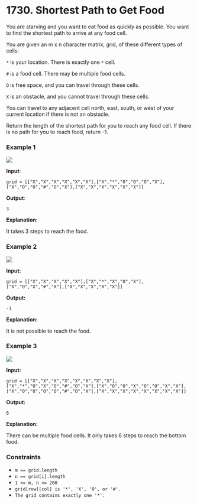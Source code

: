 # 1730. Shortest Path to Get Food

You are starving and you want to eat food as quickly as possible. You want to find the shortest path to arrive at any food cell.

You are given an m x n character matrix, grid, of these different types of cells:

`*` is your location. There is exactly one `*` cell.

`#` is a food cell. There may be multiple food cells.

`O` is free space, and you can travel through these cells.

`X` is an obstacle, and you cannot travel through these cells.

You can travel to any adjacent cell north, east, south, or west of your current location if there is not an obstacle.

Return the length of the shortest path for you to reach any food cell. If there is no path for you to reach food, return -1.

### Example 1

![](https://assets.leetcode.com/uploads/2020/09/21/img1.jpg)

**Input**: 

`grid = [["X","X","X","X","X","X"],["X","*","O","O","O","X"],["X","O","O","#","O","X"],["X","X","X","X","X","X"]]`

**Output**: 

`3`

**Explanation**: 

It takes 3 steps to reach the food.

### Example 2

![](https://assets.leetcode.com/uploads/2020/09/21/img2.jpg)


**Input:**

`grid = [["X","X","X","X","X"],["X","*","X","O","X"],["X","O","X","#","X"],["X","X","X","X","X"]]`

**Output:**

`-1`

**Explanation:** 

It is not possible to reach the food.

### Example 3

![](https://assets.leetcode.com/uploads/2020/09/21/img3.jpg)

**Input:**

`grid = [["X","X","X","X","X","X","X","X"],["X","*","O","X","O","#","O","X"],["X","O","O","X","O","O","X","X"],["X","O","O","O","O","#","O","X"],["X","X","X","X","X","X","X","X"]]`

**Output:**

`6`

**Explanation:** 

There can be multiple food cells. It only takes 6 steps to reach the bottom food.

### Constraints

* `m == grid.length`
* `n == grid[i].length`
* `1 <= m, n <= 200`
* `grid[row][col] is '*', 'X', 'O', or '#'.`
* `The grid contains exactly one '*'.`